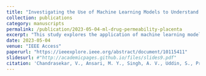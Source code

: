 ```yaml
---
title: "Investigating the Use of Machine Learning Models to Understand the Drugs Permeability Across Placenta"
collection: publications
category: manuscripts
permalink: /publication/2023-05-04-ml-drug-permeability-placenta
excerpt: "This study explores the application of machine learning models to predict drug permeability across the placental barrier, offering insights into computational alternatives to animal testing for pregnant populations."
date: 2023-05-04
venue: "IEEE Access"
paperurl: "https://ieeexplore.ieee.org/abstract/document/10115411"
slidesurl: #"http://academicpages.github.io/files/slides9.pdf"
citation: 'Chandrasekar, V., Ansari, M. Y., Singh, A. V., Uddin, S., Prabhu, K. S., Dash, S., Al Khodor, S., Terranegra, A., Avella, M., & Dakua, S. P. (2023). Investigating the Use of Machine Learning Models to Understand the Drugs Permeability Across Placenta. <i>IEEE Access</i>, 11, 52726-52739.'
---
```

